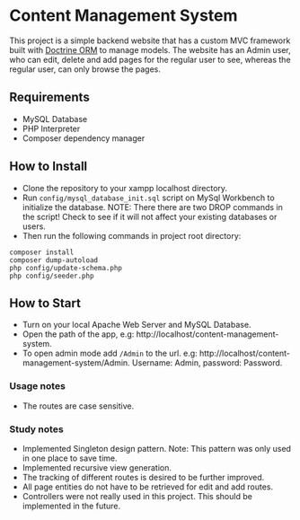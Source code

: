 # Content Management System

This project is a simple backend website that has a custom MVC framework built with [Doctrine ORM](https://github.com/doctrine/orm/) to manage models. The website has an Admin user, who can edit, delete and add pages for the regular user to see, whereas the regular user, can only browse the pages.

## Requirements

- MySQL Database
- PHP Interpreter
- Composer dependency manager

## How to Install

- Clone the repository to your xampp localhost directory.
- Run `config/mysql_database_init.sql` script on MySql Workbench to initialize the database. NOTE: There there are two DROP commands in the script! Check to see if it will not affect your existing databases or users.
- Then run the following commands in project root directory:

```
composer install
composer dump-autoload
php config/update-schema.php
php config/seeder.php
```

## How to Start

- Turn on your local Apache Web Server and MySQL Database.
- Open the path of the app, e.g: http://localhost/content-management-system.
- To open admin mode add `/Admin` to the url. e.g: http://localhost/content-management-system/Admin. Username: Admin, password: Password.

### Usage notes

- The routes are case sensitive.

### Study notes

- Implemented Singleton design pattern. Note: This pattern was only used in one place to save time.
- Implemented recursive view generation.
- The tracking of different routes is desired to be further improved.
- All page entities do not have to be retrieved for edit and add routes.
- Controllers were not really used in this project. This should be implemented in the future.
